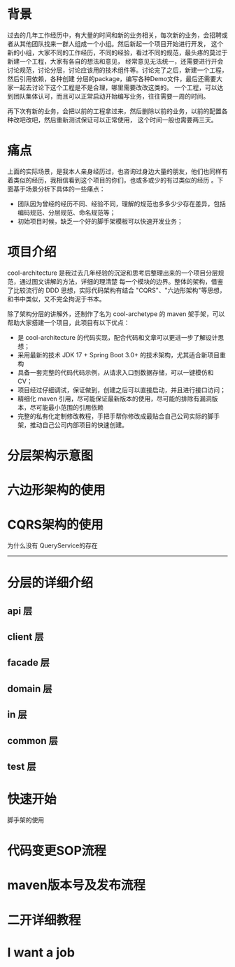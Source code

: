 # 背景

过去的几年工作经历中，有大量的时间和新的业务相关，每次新的业务，会招聘或者从其他团队找来一群人组成一个小组。然后新起一个项目开始进行开发，
这个新的小组，大家不同的工作经历，不同的经验，看过不同的规范，最头疼的莫过于新建一个工程，大家有各自的想法和意见，
经常意见无法统一，还需要进行开会讨论规范，讨论分层，讨论应该用的技术组件等。讨论完了之后，新建一个工程，然后引用依赖，各种创建
分层的package，编写各种Demo文件，最后还需要大家一起去讨论下这个工程是不是合理，哪里需要改改这类的。
一个工程，可以达到团队集体认可，而且可以正常启动开始编写业务，往往需要一周的时间。

再下次有新的业务，会把以前的工程拿过来，然后删除以前的业务，以前的配置各种改吧改吧，然后重新测试保证可以正常使用，
这个时间一般也需要两三天。

# 痛点

上面的实际场景，是我本人亲身经历过，也咨询过身边大量的朋友，他们也同样有着类似的经历，我相信看到这个项目的你们，也或多或少的有过类似的经历
。下面基于场景分析下具体的一些痛点：

- 团队因为曾经的经历不同、经验不同，理解的规范也多多少少存在差异，包括编码规范、分层规范、命名规范等；
- 初始项目时候，缺乏一个好的脚手架模板可以快速开发业务；

# 项目介绍

cool-architecture 是我过去几年经验的沉淀和思考后整理出来的一个项目分层规范，通过图文讲解的方法，详细的理清楚
每一个模块的边界。整体的架构，借鉴了比较流行的 DDD 思想，实际代码架构有结合 "CQRS"、"六边形架构"等思想，
和书中类似，又不完全拘泥于书本。

除了架构分层的讲解外，还制作了名为 cool-archetype 的 maven 架手架，可以帮助大家搭建一个项目，此项目有以下优点：

- 是 cool-architecture 的代码实现，配合代码和文章可以更进一步了解设计思想；
- 采用最新的技术 JDK 17 + Spring Boot 3.0+ 的技术架构，尤其适合新项目重构
- 具备一套完整的代码代码示例，从请求入口到数据存储，可以一键模仿和CV；
- 项目经过仔细调试，保证做到，创建之后可以直接启动，并且进行接口访问；
- 精细化 maven 引用，尽可能保证最新版本的使用，尽可能的排除有漏洞版本，尽可能最小范围的引用依赖
- 完整的私有化定制修改教程，手把手帮你修改成最贴合自己公司实际的脚手架，推动自己公司内部项目的快速创建。

# 分层架构示意图

# 六边形架构的使用

# CQRS架构的使用

为什么没有 QueryService的存在

----

# 分层的详细介绍

## api 层

## client 层

## facade 层

## domain 层

## in 层

## common 层

## test 层

# 快速开始

脚手架的使用
# 代码变更SOP流程

# maven版本号及发布流程

# 二开详细教程

# I want a job
